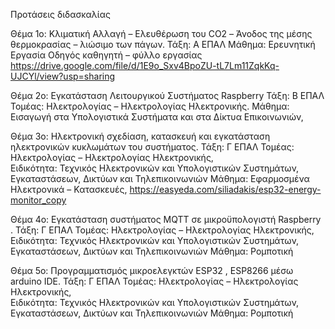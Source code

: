 Προτάσεις διδασκαλίας

Θέμα 1ο:  Κλιματική Αλλαγή – Ελευθέρωση του CO2 – Άνοδος της μέσης θερμοκρασίας – λιώσιμο των πάγων.
Τάξη: Α ΕΠΑΛ 
Μάθημα: Ερευνητική Εργασία
Οδηγός καθηγητή – φύλλο εργασίας
https://drive.google.com/file/d/1E9o_Sxv4BpoZU-tL7Lm11ZqkKq-UJCYl/view?usp=sharing 

Θέμα 2ο: Εγκατάσταση Λειτουργικού Συστήματος Raspberry
Τάξη: Β ΕΠΑΛ
Τομέας: Ηλεκτρολογίας – Ηλεκτρολογίας Ηλεκτρονικής. 
 Μάθημα: Εισαγωγή στα Υπολογιστικά Συστήματα και στα Δίκτυα Επικοινωνιών,  

Θέμα 3ο: Ηλεκτρονική σχεδίαση, κατασκευή και εγκατάσταση ηλεκτρονικών κυκλωμάτων του συστήματος.
Τάξη: Γ ΕΠΑΛ 
Τομέας: Ηλεκτρολογίας – Ηλεκτρολογίας Ηλεκτρονικής,  
Ειδικότητα: Τεχνικός Ηλεκτρονικών και Υπολογιστικών Συστημάτων, Εγκαταστάσεων, Δικτύων και Τηλεπικοινωνιών 
Μάθημα: Εφαρμοσμένα Ηλεκτρονικά – Κατασκευές, 
https://easyeda.com/siliadakis/esp32-energy-monitor_copy

Θέμα 4ο: Εγκατάσταση συστήματος MQTT σε μικροϋπολογιστή Raspberry .
Τάξη: Γ ΕΠΑΛ 
Τομέας: Ηλεκτρολογίας – Ηλεκτρολογίας Ηλεκτρονικής,  
Ειδικότητα: Τεχνικός Ηλεκτρονικών και Υπολογιστικών Συστημάτων, Εγκαταστάσεων, Δικτύων και Τηλεπικοινωνιών 
Μάθημα: Ρομποτική
 
Θέμα 5ο: Προγραμματισμός μικροελεγκτών ESP32 , ESP8266 μέσω arduino IDE.
Τάξη: Γ ΕΠΑΛ 
Τομέας: Ηλεκτρολογίας – Ηλεκτρολογίας Ηλεκτρονικής,  
Ειδικότητα: Τεχνικός Ηλεκτρονικών και Υπολογιστικών Συστημάτων, Εγκαταστάσεων, Δικτύων και Τηλεπικοινωνιών 
Μάθημα: Ρομποτική

